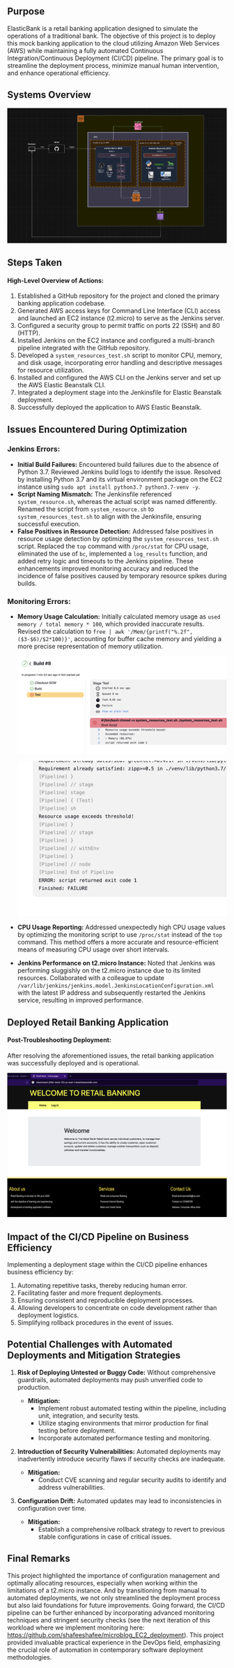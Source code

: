 ## Purpose

ElasticBank is a retail banking application designed to simulate the operations of a traditional bank. The objective of this project is to deploy this mock banking application to the cloud utilizing Amazon Web Services (AWS) while maintaining a fully automated Continuous Integration/Continuous Deployment (CI/CD) pipeline. The primary goal is to streamline the deployment process, minimize manual human intervention, and enhance operational efficiency.

## Systems Overview

![System Design Diagram Updated](/static/images/for-readme/sys_diagram.png)

## Steps Taken

#### High-Level Overview of Actions:

1. Established a GitHub repository for the project and cloned the primary banking application codebase.
2. Generated AWS access keys for Command Line Interface (CLI) access and launched an EC2 instance (t2.micro) to serve as the Jenkins server.
3. Configured a security group to permit traffic on ports 22 (SSH) and 80 (HTTP).
4. Installed Jenkins on the EC2 instance and configured a multi-branch pipeline integrated with the GitHub repository.
5. Developed a `system_resources_test.sh` script to monitor CPU, memory, and disk usage, incorporating error handling and descriptive messages for resource utilization.
6. Installed and configured the AWS CLI on the Jenkins server and set up the AWS Elastic Beanstalk CLI.
7. Integrated a deployment stage into the Jenkinsfile for Elastic Beanstalk deployment.
8. Successfully deployed the application to AWS Elastic Beanstalk.

## Issues Encountered During Optimization

### Jenkins Errors:

- **Initial Build Failures:** Encountered build failures due to the absence of Python 3.7. Reviewed Jenkins build logs to identify the issue. Resolved by installing Python 3.7 and its virtual environment package on the EC2 instance using `sudo apt install python3.7 python3.7-venv -y`.
- **Script Naming Mismatch:** The Jenkinsfile referenced `system_resource.sh`, whereas the actual script was named differently. Renamed the script from `system_resource.sh` to `system_resources_test.sh` to align with the Jenkinsfile, ensuring successful execution.
- **False Positives in Resource Detection:** Addressed false positives in resource usage detection by optimizing the `system_resources_test.sh` script. Replaced the `top` command with `/proc/stat` for CPU usage, eliminated the use of `bc`, implemented a `log_results` function, and added retry logic and timeouts to the Jenkins pipeline. These enhancements improved monitoring accuracy and reduced the incidence of false positives caused by temporary resource spikes during builds.

### Monitoring Errors:

- **Memory Usage Calculation:** Initially calculated memory usage as `used memory / total memory * 100`, which provided inaccurate results. Revised the calculation to `free | awk '/Mem/{printf("%.2f", ($3-$6)/$2*100)}'`, accounting for buffer cache memory and yielding a more precise representation of memory utilization.

  ![Memory Resource Issue](/static/images/for-readme/memory_resource.png)

  ![Jenkins Resource Failure Issue](/static/images/for-readme/resource_failure.png)

- **CPU Usage Reporting:** Addressed unexpectedly high CPU usage values by optimizing the monitoring script to use `/proc/stat` instead of the `top` command. This method offers a more accurate and resource-efficient means of measuring CPU usage over short intervals.
- **Jenkins Performance on t2.micro Instance:** Noted that Jenkins was performing sluggishly on the t2.micro instance due to its limited resources. Collaborated with a colleague to update `/var/lib/jenkins/jenkins.model.JenkinsLocationConfiguration.xml` with the latest IP address and subsequently restarted the Jenkins service, resulting in improved performance.

## Deployed Retail Banking Application

#### Post-Troubleshooting Deployment:

After resolving the aforementioned issues, the retail banking application was successfully deployed and is operational.

![Screenshot of Bank App in Action on Elastic Beanstalk](/static/images/for-readme/retail_bank_app.png)

## Impact of the CI/CD Pipeline on Business Efficiency

Implementing a deployment stage within the CI/CD pipeline enhances business efficiency by:

1. Automating repetitive tasks, thereby reducing human error.
2. Facilitating faster and more frequent deployments.
3. Ensuring consistent and reproducible deployment processes.
4. Allowing developers to concentrate on code development rather than deployment logistics.
5. Simplifying rollback procedures in the event of issues.

## Potential Challenges with Automated Deployments and Mitigation Strategies

1. **Risk of Deploying Untested or Buggy Code:** Without comprehensive guardrails, automated deployments may push unverified code to production.

   - **Mitigation:**
     - Implement robust automated testing within the pipeline, including unit, integration, and security tests.
     - Utilize staging environments that mirror production for final testing before deployment.
     - Incorporate automated performance testing and monitoring.

2. **Introduction of Security Vulnerabilities:** Automated deployments may inadvertently introduce security flaws if security checks are inadequate.

   - **Mitigation:**
     - Conduct CVE scanning and regular security audits to identify and address vulnerabilities.

3. **Configuration Drift:** Automated updates may lead to inconsistencies in configuration over time.
   - **Mitigation:**
     - Establish a comprehensive rollback strategy to revert to previous stable configurations in case of critical issues.

## Final Remarks

This project highlighted the importance of configuration management and optimally allocating resources, especially when working within the limitations of a t2.micro instance. And by transitioning from manual to automated deployments, we not only streamlined the deployment process but also laid foundations for future improvements. Going forward, the CI/CD pipeline can be further enhanced by incorporating advanced monitoring techniques and stringent security checks (see the next iteration of this workload where we implement monitoring here: https://github.com/shafeeshafee/microblog_EC2_deployment). This project provided invaluable practical experience in the DevOps field, emphasizing the crucial role of automation in contemporary software deployment methodologies.
